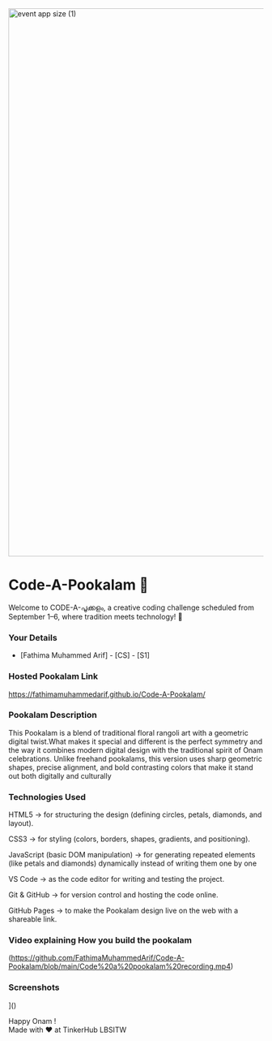 <img width="1920" height="1080" alt="event app size (1)" src="https://github.com/user-attachments/assets/9c18c1de-1249-41ca-9561-1bc003606551" />

# Code-A-Pookalam 🌸
Welcome to CODE-A-പൂക്കളം, a creative coding challenge scheduled from September 1–6, where tradition meets technology! 🌼


### Your Details
- [Fathima Muhammed Arif] - [CS] - [S1]



### Hosted Pookalam Link
https://fathimamuhammedarif.github.io/Code-A-Pookalam/


### Pookalam Description
This Pookalam is a blend of traditional floral rangoli art with a geometric digital twist.What makes it special and different is the perfect symmetry and the way it combines modern digital design with the traditional spirit of Onam celebrations. Unlike freehand pookalams, this version uses sharp geometric shapes, precise alignment, and bold contrasting colors that make it stand out both digitally and culturally



### Technologies Used 
HTML5 → for structuring the design (defining circles, petals, diamonds, and layout).

CSS3 → for styling (colors, borders, shapes, gradients, and positioning).

JavaScript (basic DOM manipulation) → for generating repeated elements (like petals and diamonds) dynamically instead of writing them one by one

VS Code → as the code editor for writing and testing the project.

Git & GitHub → for version control and hosting the code online.

GitHub Pages → to make the Pookalam design live on the web with a shareable link.

### Video explaining How you build the pookalam 
(https://github.com/FathimaMuhammedArif/Code-A-Pookalam/blob/main/Code%20a%20pookalam%20recording.mp4)



### Screenshots
](<Pookalam screenshot-1.png>)


Happy Onam ! <br>
Made with ❤️ at TinkerHub LBSITW
